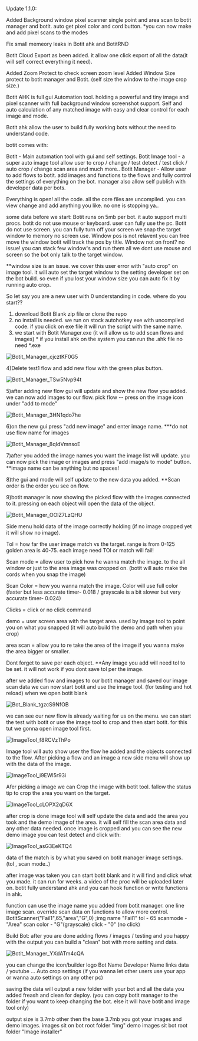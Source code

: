 Update 1.1.0:

Added Background window pixel scanner single point and area scan to botit manager and botit.
auto get pixel color and cord button.
*you can now make and add pixel scans to the modes

Fix small memeory leaks in Botit ahk and BotitRND

Botit Cloud Export as been added. it allow one click export of all the data(it will self correct everything it need).

Added Zoom Protect to check screen zoom level
Added Window Size protect to botit manager and Botit. (self size the window to the image crop size.)





Botit AHK is full gui Automation tool.
holding a powerful and tiny image and pixel scanner with full background window screenshot support.
Self and auto calculation of any matched image with easy and clear control for each image and mode.

Botit ahk allow the user to build fully working bots without the need to understand code.

botit comes with:

Botit - Main automation tool with gui and self settings.
Botit Image tool - a super auto image tool allow user to crop / change / test detect / test click / auto crop / change scan area and much more..
Botit Manager - Allow user to add flows to botit. add images and functions to the flows and fully control the settings of everything on the bot. 
                manager also allow self publish with developer data per bots.


Everything is open!
all the code. all the core files are uncompiled. you can view change and add anything you like. no one is stopping ya..

some data before we start:
Botit runs on 5mb per bot. it auto support multi procs.
botit do not use mouse or keyboard. user can fully use the pc.
Botit do not use screen. you can fully turn off your screen we snap the target window to memory no screen use.
Window pos is not relavent you can free move the window botit will track the pos by title.
Window not on front? no issue! you can stack few window's and run them all we dont use mouse and screen so the bot only talk to the target window.

**window size is an issue. we cover this user error with "auto crop" on image tool. it will auto set the target window to the setting developer set on the bot build.
  so even if you lost your window size you can auto fix it by running auto crop.


So let say you are a new user with 0 understanding in code. where do you start??

1) download Botit Blank zip file or clone the repo
2) no install is needed. we run on stock autohotkey exe with uncompiled code. if you click on exe file it will run the script with the same name.
3) we start with Botit Manager.exe (it will allow us to add scan flows and images) * if you install ahk on the system you can run the .ahk file no need *.exe

![Botit_Manager_cjcztKF0G5](https://user-images.githubusercontent.com/52171360/101281147-2b111180-37d6-11eb-932e-c0cd1a1c72ab.png)

4)Delete test1 flow and add new flow with the green plus button.

![Botit_Manager_TSw5Nvp94t](https://user-images.githubusercontent.com/52171360/101281176-5c89dd00-37d6-11eb-87c1-7a055a78bc42.png)

5)after adding new flow gui will update and show the new flow you added. we can now add images to our flow.
  pick flow  -- press on the image icon under "add to mode"

![Botit_Manager_3HN1qdo7he](https://user-images.githubusercontent.com/52171360/101281250-b094c180-37d6-11eb-8760-0d3b93569faa.png)

6)on the new gui press "add new image" and enter image name.  ***do not use flow name for images

![Botit_Manager_8qIdVmnsoE](https://user-images.githubusercontent.com/52171360/101281306-e6d24100-37d6-11eb-8d13-4dde015e93a7.png)  

7)after you added the image names you want the image list will update. you can now pick the image or images and press "add image/s to mode" button. **image name can be anything but no spaces!

8)the gui and mode will self update to the new data you added. **Scan order is the order you see on flow.

9)botit manager is now showing the picked flow with the images connected to it. pressing on each object will open the data of the object.

![Botit_Manager_OOlZ7LzQHU](https://user-images.githubusercontent.com/52171360/101281461-a8895180-37d7-11eb-8998-e0b6165e2530.png)

Side menu hold data of the image correctly holding (if no image cropped yet it will show no image).

Tol = how far the user image match vs the target. range is from 0-125 golden area is 40-75. each image need TOl or match will fail!

Scan mode = allow user to pick how he wanna match the image. to the all window or just to the area image was cropped on. (botit will auto make the cords when you snap the    image)

Scan Color = how you wanna match the image. Color will use full color (faster but less accurate timer- 0.018 / grayscale is a bit slower but very accurate timer- 0.024)

Clicks = click or no click command

demo = user screen area with the target area. used by image tool to point you on what you snapped (it will auto build the demo and path when you crop)

area scan = allow you to re take the area of the image if you wanna make the area bigger or smaller.

Dont forget to save per each object.
**Any image you add will need tol to be set. it will not work if you dont save tol per the image.

after we added flow and images to our botit manager and saved our image scan data we can now start botit and use the image tool. (for testing and hot reload)
when we open botit blank 

![Bot_Blank_tgzcS9NfOB](https://user-images.githubusercontent.com/52171360/101281703-3c0f5200-37d9-11eb-9298-792872abe803.png)

we can see our new flow is already waiting for us on the menu.
we can start the test with botit or use the image tool to crop and then start botit.
for this tut we gonna open image tool first.

![ImageTool_f8RCVzThPo](https://user-images.githubusercontent.com/52171360/101281740-72e56800-37d9-11eb-97a9-94ffeae2fc90.png)

Image tool will auto show user the flow he added and the objects connected to the flow.
After picking a flow and an image a new side menu will show up with the data of the image.

![ImageTool_i9EWl5r93i](https://user-images.githubusercontent.com/52171360/101281762-9f00e900-37d9-11eb-8a9a-117cc1310fcf.png)

Afer picking a image we can Crop the image with botit tool. fallow the status tip to crop the area you want on the target.

![ImageTool_cLOPX2qD6X](https://user-images.githubusercontent.com/52171360/101281817-133b8c80-37da-11eb-848b-8f9951a8d80f.png)

after crop is done image tool will self update the data and add the area you took and the demo image of the area.
it will self fill the scan area data and any other data needed.
once image is cropped and you can see the new demo image you can test detect and click with:

![ImageTool_asG3EeKTQ4](https://user-images.githubusercontent.com/52171360/101281864-54cc3780-37da-11eb-85f1-f146ee7b1760.png)

data of the match is by what you saved on botit manager image settings. (tol , scan mode..)

after image was taken you can start botit blank and it will find and click what you made. it can run for weeks.
a video of the proc will be uploaded later on.
botit fully understand ahk and you can hook function or write functions in ahk.

function can use the image name you added from botit manager.
one line image scan. override scan data on functions to allow more control.
BotItScanner("Fail1",65,"area","G",0) ;img name "Fail1" tol - 65  scanmode - "Area"  scan color - "G"(grayscale)  click - "0" (no click)

Build Bot:
after you are done adding flows / images / testing and you happy with the output you can build a "clean" bot with more setting and data.


![Botit_Manager_YXdATm4cQA](https://user-images.githubusercontent.com/52171360/101282124-c8227900-37db-11eb-81a9-713f11e8e88f.png)


you can change the icon/builder logo
Bot Name
Developer Name
links data / youtube ... 
Auto crop settings (if you wanna let other users use your app or wanna auto settings on any other pc)

saving the data will output a new folder with your bot and all the data you added freash and clean for deploy. (you can copy botit manager to the folder if you want to keep changing the bot. else it will have botit and image tool only)

output size is 3.7mb other then the base 3.7mb you got your images and demo images. 
images sit on bot root folder "img"
demo images sit bot root folder "Image installer"
